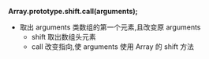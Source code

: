 **Array.prototype.shift.call(arguments);**

- 取出 arguments 类数组的第一个元素,且改变原 arguments
  - shift 取出数组头元素
  - call 改变指向,使 arguments 使用 Array 的 shift 方法
